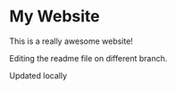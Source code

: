 # My Website

This is a really awesome website!

Editing the readme file on different branch.

Updated locally
